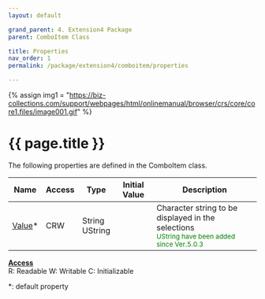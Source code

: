 ```yaml
---
layout: default

grand_parent: 4. Extension4 Package
parent: ComboItem Class

title: Properties
nav_order: 1
permalink: /package/extension4/comboitem/properties

---
```

{% assign img1 = "https://biz-collections.com/support/webpages/html/onlinemanual/browser/crs/core/core1.files/image001.gif" %}


# {{ page.title }}

The following properties are defined in the ComboItem class.

|Name       | Access | Type   | Initial Value | Description |
|----------	|--------|--------|---------------|-------------|
|[Value](/package/extension4/comboitem/properties/value)* | CRW | String<br>UString |  |  Character string to be displayed in the selections <br><small><span style="color:green">UString have been added since Ver.5.0.3</span></small>|

<u><b>Access</b></u><br>
R: Readable
W: Writable
C: Initializable

*: default property
